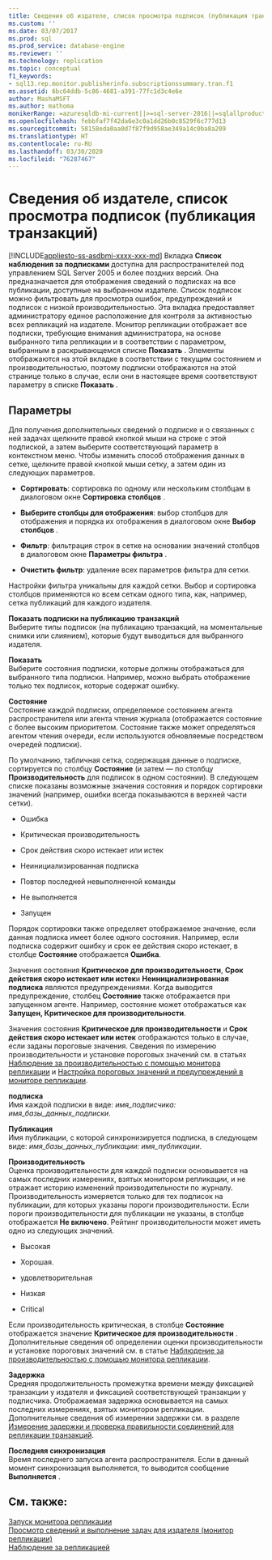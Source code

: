 ```yaml
---
title: Сведения об издателе, список просмотра подписок (публикация транзакций) | Документация Майкрософт
ms.custom: ''
ms.date: 03/07/2017
ms.prod: sql
ms.prod_service: database-engine
ms.reviewer: ''
ms.technology: replication
ms.topic: conceptual
f1_keywords:
- sql13.rep.monitor.publisherinfo.subscriptionssummary.tran.f1
ms.assetid: 6bc64ddb-5c86-4681-a391-77fc1d3c4e6e
author: MashaMSFT
ms.author: mathoma
monikerRange: =azuresqldb-mi-current||>=sql-server-2016||=sqlallproducts-allversions
ms.openlocfilehash: febbfaf7f42da6e3c0a1dd26b0c8529f6c777d13
ms.sourcegitcommit: 58158eda0aa0d7f87f9d958ae349a14c0ba8a209
ms.translationtype: HT
ms.contentlocale: ru-RU
ms.lasthandoff: 03/30/2020
ms.locfileid: "76287467"
---
```

# <a name="publisher-information-subscription-watch-list-transactional"></a>Сведения об издателе, список просмотра подписок (публикация транзакций)
[!INCLUDE[appliesto-ss-asdbmi-xxxx-xxx-md](../../includes/appliesto-ss-asdbmi-xxxx-xxx-md.md)]
  Вкладка **Список наблюдения за подписками** доступна для распространителей под управлением SQL Server 2005 и более поздних версий. Она предназначается для отображения сведений о подписках на все публикации, доступные на выбранном издателе. Список подписок можно фильтровать для просмотра ошибок, предупреждений и подписок с низкой производительностью. Эта вкладка предоставляет администратору единое расположение для контроля за активностью всех репликаций на издателе. Монитор репликации отображает все подписки, требующие внимания администратора, на основе выбранного типа репликации и в соответствии с параметром, выбранным в раскрывающемся списке **Показать** . Элементы отображаются на этой вкладке в соответствии с текущим состоянием и производительностью, поэтому подписки отображаются на этой странице только в случае, если они в настоящее время соответствуют параметру в списке **Показать** .  
  
## <a name="options"></a>Параметры  
 Для получения дополнительных сведений о подписке и о связанных с ней задачах щелкните правой кнопкой мыши на строке с этой подпиской, а затем выберите соответствующий параметр в контекстном меню. Чтобы изменить способ отображения данных в сетке, щелкните правой кнопкой мыши сетку, а затем один из следующих параметров.  
  
-   **Сортировать**: сортировка по одному или нескольким столбцам в диалоговом окне **Сортировка столбцов** .  
  
-   **Выберите столбцы для отображения**: выбор столбцов для отображения и порядка их отображения в диалоговом окне **Выбор столбцов** .  
  
-   **Фильтр**: фильтрация строк в сетке на основании значений столбцов в диалоговом окне **Параметры фильтра** .  
  
-   **Очистить фильтр**: удаление всех параметров фильтра для сетки.  
  
 Настройки фильтра уникальны для каждой сетки. Выбор и сортировка столбцов применяются ко всем сеткам одного типа, как, например, сетка публикаций для каждого издателя.  
  
 **Показать подписки на публикацию транзакций**  
 Выберите типы подписок (на публикацию транзакций, на моментальные снимки или слиянием), которые будут выводиться для выбранного издателя.  
  
 **Показать**  
 Выберите состояния подписки, которые должны отображаться для выбранного типа подписки. Например, можно выбрать отображение только тех подписок, которые содержат ошибку.  
  
 **Состояние**  
 Состояние каждой подписки, определяемое состоянием агента распространителя или агента чтения журнала (отображается состояние с более высоким приоритетом. Состояние также может определяться агентом чтения очереди, если используются обновляемые посредством очередей подписки).  
  
 По умолчанию, табличная сетка, содержащая данные о подписке, сортируется по столбцу **Состояние** (и затем — по столбцу **Производительность** для подписок в одном состоянии). В следующем списке показаны возможные значения состояния и порядок сортировки значений (например, ошибки всегда показываются в верхней части сетки).  
  
-   Ошибка  
  
-   Критическая производительность  
  
-   Срок действия скоро истекает или истек  
  
-   Неинициализированная подписка  
  
-   Повтор последней невыполненной команды  
  
-   Не выполняется  
  
-   Запущен  
  
 Порядок сортировки также определяет отображаемое значение, если данная подписка имеет более одного состояния. Например, если подписка содержит ошибку и срок ее действия скоро истекает, в столбце **Состояние** отображается **Ошибка**.  
  
 Значения состояния **Критическое для производительности**, **Срок действия скоро истекает или истек**и **Неинициализированная подписка** являются предупреждениями. Когда выводится предупреждение, столбец **Состояние** также отображается при запущенном агенте. Например, состояние может отображаться как **Запущен, Критическое для производительности**.  
  
 Значения состояния **Критическое для производительности** и **Срок действия скоро истекает или истек** отображаются только в случае, если заданы пороговые значения. Сведения по измерению производительности и установке пороговых значений см. в статьях [Наблюдение за производительностью с помощью монитора репликации](../../relational-databases/replication/monitor/monitor-performance-with-replication-monitor.md) и [Настройка пороговых значений и предупреждений в мониторе репликации](../../relational-databases/replication/monitor/set-thresholds-and-warnings-in-replication-monitor.md).  
  
 **подписка**  
 Имя каждой подписки в виде: *имя_подписчика: имя_базы_данных_подписки*.  
  
 **Публикация**  
 Имя публикации, с которой синхронизируется подписка, в следующем виде: *имя_базы_данных_публикации: имя_публикации*.  
  
 **Производительность**  
 Оценка производительности для каждой подписки основывается на самых последних измерениях, взятых монитором репликации, и не отражает историю изменений производительности по журналу. Производительность измеряется только для тех подписок на публикации, для которых указаны пороги производительности. Если пороги производительности для публикации не указаны, в столбце отображается **Не включено**. Рейтинг производительности может иметь одно из следующих значений.  
  
-   Высокая  
  
-   Хорошая.  
  
-   удовлетворительная  
  
-   Низкая  
  
-   Critical  
  
 Если производительность критическая, в столбце **Состояние** отображается значение **Критическое для производительности** . Дополнительные сведения об определении оценки производительности и установке пороговых значений см. в статье [Наблюдение за производительностью с помощью монитора репликации](../../relational-databases/replication/monitor/monitor-performance-with-replication-monitor.md).  
  
 **Задержка**  
 Средняя продолжительность промежутка времени между фиксацией транзакции у издателя и фиксацией соответствующей транзакции у подписчика. Отображаемая задержка основывается на самых последних измерениях, взятых монитором репликации. Дополнительные сведения об измерении задержки см. в разделе [Измерение задержки и проверка правильности соединений для репликации транзакций](../../relational-databases/replication/monitor/measure-latency-and-validate-connections-for-transactional-replication.md).  
  
 **Последняя синхронизация**  
 Время последнего запуска агента распространителя. Если в данный момент синхронизация выполняется, то выводится сообщение **Выполняется** .  
  
## <a name="see-also"></a>См. также:  
 [Запуск монитора репликации](../../relational-databases/replication/monitor/start-the-replication-monitor.md)   
 [Просмотр сведений и выполнение задач для издателя (монитор репликации)](../../relational-databases/replication/monitor/view-information-and-perform-tasks-replication-monitor.md)   
 [Наблюдение за репликацией](../../relational-databases/replication/monitor/monitoring-replication.md)  
  
  
